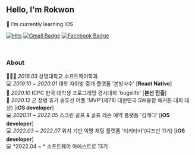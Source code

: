 ## Hello, I'm Rokwon
🌱 I’m currently learning iOS

[![Hits](https://hits.seeyoufarm.com/api/count/incr/badge.svg?url=https%3A%2F%2Fgithub.com%2FRokwonK&count_bg=%23D9DDD7&title_bg=%233CDD04&icon=&icon_color=%23E7E7E7&title=Visit&edge_flat=false)](https://hits.seeyoufarm.com)
[![Gmail Badge](https://img.shields.io/badge/Gmail-d14836?style=flat-square&logo=Gmail&logoColor=white&link=mailto:rokwon79@gmail.com)](mailto:rokwon79@gmail.com)
[![Facebook Badge](https://img.shields.io/badge/facebook-1877f2?style=flat-square&logo=facebook&logoColor=white&link=https://www.facebook.com/profile.php?id=100006676302174)](https://www.facebook.com/profile.php?id=100006676302174)

<br>

### About
👨🏻‍🎓 *2016.03* 상명대학교 소프트웨어학과  
💻 *2019.10 ~ 2020.01* 대학 자취방 중개 플랫폼 '본방사수' [**React Native**]  
🎉 *2020.10* ICPC 한국 대학생 프로그래밍 경시대회 'bugslife' [**본선 진출**]  
🎉 *2020.12* 군 장병 휴가 솔루션 어플 'MVP'(제7회 대한민국 SW융합 해커톤 대회 대상) [**iOS developer**]  
💻 *2020.11 ~ 2022.05* 스크린 골프 & 골프 레슨 예약 플랫폼 '김캐디' [**iOS developer**]  
💻 *2022.03 ~ 2022.07* 위치 기반 익명 채팅 플랫폼 '티키타카'(디프만 11기) [**iOS developer**]  
💻 *2022.04 ~ * 소프트웨어 마에스트로 13기  

<br>
